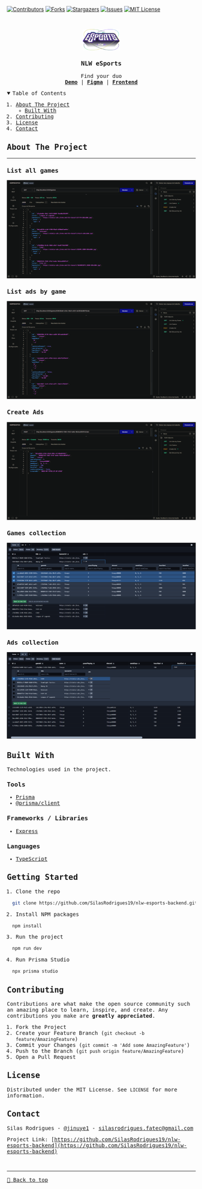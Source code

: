 [![Contributors][contributors-shield]][contributors-url]
[![Forks][forks-shield]][forks-url]
[![Stargazers][stars-shield]][stars-url]
[![Issues][issues-shield]][issues-url]
[![MIT License][license-shield]][license-url]

<!-- PROJECT LOGO -->
<br />
<samp>
<p align="center">
  <a href="#">
    <img src="./public/logo-nlw-esports.svg" alt="Logo" width="100">
  </a>

  <h3 align="center">NLW eSports</h3>

  <p align="center">
    Find your duo
    <br />
    <a href="#"><strong>Demo</strong></a>
    &#124;
    <a href="https://www.figma.com/file/SOKqRWoHHTlHBTbtsq4SeB/NLW-eSports-(Community)?node-id=0%3A1"><strong>Figma</strong></a>
    &#124;
    <a href="https://github.com/SilasRodrigues19/nlw-esports-frontend"><strong>Frontend</strong></a>
    <br />
  </p>
</p>

<!-- TABLE OF CONTENTS -->
<details open="open">
  <summary>Table of Contents</summary>
  <ol>
    <li>
      <a href="#about-the-project">About The Project</a>
      <ul>
        <li><a href="#built-with">Built With</a></li>
      </ul>
    </li>
    <li><a href="#contributing">Contributing</a></li>
    <li><a href="#license">License</a></li>
    <li><a href="#contact">Contact</a></li>
  </ol>
</details>

<!-- ABOUT THE PROJECT -->

## About The Project

<hr>

### List all games

[![Preview][product-screenshot]](#)

### List ads by game

[![Preview][product-screenshot2]](#)

### Create Ads

[![Preview][product-screenshot3]](#)

### Games collection

[![Preview][product-screenshot4]](#)

### Ads collection

[![Preview][product-screenshot5]](#)

## Built With

Technologies used in the project.

### Tools

- [Prisma](https://www.prisma.io/)
- [@prisma/client](https://www.npmjs.com/package/@prisma/client)

### Frameworks / Libraries

- [Express](https://expressjs.com/pt-br/)

### Languages

- [TypeScript](https://www.typescriptlang.org/)

<!-- GETTING STARTED -->

## Getting Started

1. Clone the repo

```sh
  git clone https://github.com/SilasRodrigues19/nlw-esports-backend.git && cd nlw-esports-backend
```

2. Install NPM packages

```sh
  npm install
```

3. Run the project

```sh
  npm run dev
```

4. Run Prisma Studio

```sh
  npx prisma studio
```

<!-- CONTRIBUTING -->

## Contributing

Contributions are what make the open source community such an amazing place to learn, inspire, and create. Any contributions you make are **greatly appreciated**.

1. Fork the Project
2. Create your Feature Branch (`git checkout -b feature/AmazingFeature`)
3. Commit your Changes (`git commit -m 'Add some AmazingFeature'`)
4. Push to the Branch (`git push origin feature/AmazingFeature`)
5. Open a Pull Request

<!-- LICENSE -->

## License

Distributed under the MIT License. See `LICENSE` for more information.

<!-- CONTACT -->

## Contact

Silas Rodrigues - [@jinuye1](https://twitter.com/jinuye1) - silasrodrigues.fatec@gmail.com

Project Link: [https://github.com/SilasRodrigues19/nlw-esports-backend](https://github.com/SilasRodrigues19/nlw-esports-backend) <br>

<!-- MARKDOWN LINKS & IMAGES -->
<!-- https://www.markdownguide.org/basic-syntax/#reference-style-links -->

[contributors-shield]: https://img.shields.io/github/contributors/SilasRodrigues19/nlw-esports-backend.svg?style=for-the-badge
[contributors-url]: https://github.com/SilasRodrigues19/nlw-esports-backend/graphs/contributors
[forks-shield]: https://img.shields.io/github/forks/SilasRodrigues19/nlw-esports-backend.svg?style=for-the-badge
[forks-url]: https://github.com/SilasRodrigues19/nlw-esports-backend/network/members
[stars-shield]: https://img.shields.io/github/stars/SilasRodrigues19/nlw-esports-backend.svg?style=for-the-badge
[stars-url]: https://github.com/SilasRodrigues19/nlw-esports-backend/stargazers
[issues-shield]: https://img.shields.io/github/issues/SilasRodrigues19/nlw-esports-backend.svg?style=for-the-badge
[issues-url]: https://github.com/SilasRodrigues19/nlw-esports-backend/issues
[license-shield]: https://img.shields.io/github/license/SilasRodrigues19/nlw-esports-backend.svg?style=for-the-badge
[license-url]: https://github.com/SilasRodrigues19/nlw-esports-backend/blob/master/LICENSE
[product-screenshot]: ./public/preview.png
[product-screenshot2]: ./public/preview2.png
[product-screenshot3]: ./public/preview3.png
[product-screenshot4]: ./public/preview4.png
[product-screenshot5]: ./public/preview5.png
[license-url]: https://github.com/SilasRodrigues19/nlw-esports-backend/blob/master/LICENSE

<br><hr>
[🔼 Back to top](#NLW-eSports)
